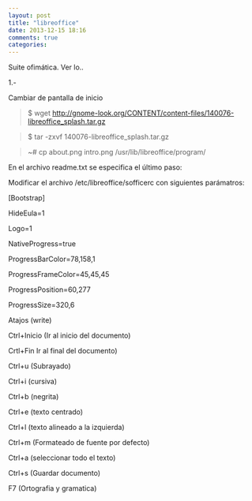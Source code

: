 ```yaml
---
layout: post
title: "libreoffice"
date: 2013-12-15 18:16
comments: true
categories: 
---
```

Suite ofimática. Ver lo..

1.-

Cambiar de pantalla de inicio

>$ wget http://gnome-look.org/CONTENT/content-files/140076-libreoffice_splash.tar.gz

>$ tar -zxvf 140076-libreoffice_splash.tar.gz

>~# cp about.png intro.png /usr/lib/libreoffice/program/

En el archivo readme.txt se especifica el último paso:

Modificar el archivo /etc/libreoffice/sofficerc con siguientes parámatros:

[Bootstrap]

HideEula=1

Logo=1

NativeProgress=true

ProgressBarColor=78,158,1

ProgressFrameColor=45,45,45

ProgressPosition=60,277

ProgressSize=320,6

Atajos (write)

Ctrl+Inicio (Ir al inicio del documento)

Crtl+Fin Ir al final del documento)

Ctrl+u (Subrayado)

Ctrl+i (cursiva)

Ctrl+b (negrita)

Ctrl+e (texto centrado)

Ctrl+l	 (texto alineado a la izquierda)

Ctrl+m (Formateado de fuente por defecto)

Ctrl+a (seleccionar todo el texto)

Ctrl+s (Guardar documento)

F7 (Ortografia y gramatica)

